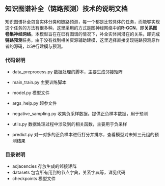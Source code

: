 ## 知识图谱补全（链路预测）技术的说明文档

知识图谱补全包含实体分类和链路预测，每一个都是比较具体的任务，而能够实现这个任务的方法有很多种。这里采用的方式是图神经网络中的**R-GCN**，即**关系图卷集神经网络**。本模型旨在在已有图谱的情况下，补全实体间潜在的关系，即完成**链路预测**任务。由于没有找到相关资源辅助建模，这里选择直接复现链路预测原作者的源码，以进行建模与预测。



### 代码说明

+ data_preprocess.py  数据处理的脚本，主要生成邻接矩阵

+ main_train.py  主要训练脚本
+ model.py  模型文件
+ args_help.py  超参文件
+ negative_sampling.py  收集负采样数据，提供正负样本数据，用于预测
+ utils.py  数据处理过程中涉及到的相关函数，主要用于负采样
+ predict.py  对一对多的正负样本进行打分并排序，查看模型对未知三元组的预测结果



### 目录说明

+ adjacencies  存放生成的邻接矩阵
+ datasets  包含所有用到的节点字典，关系字典等，详见代码
+ checkpoints  模型文件



